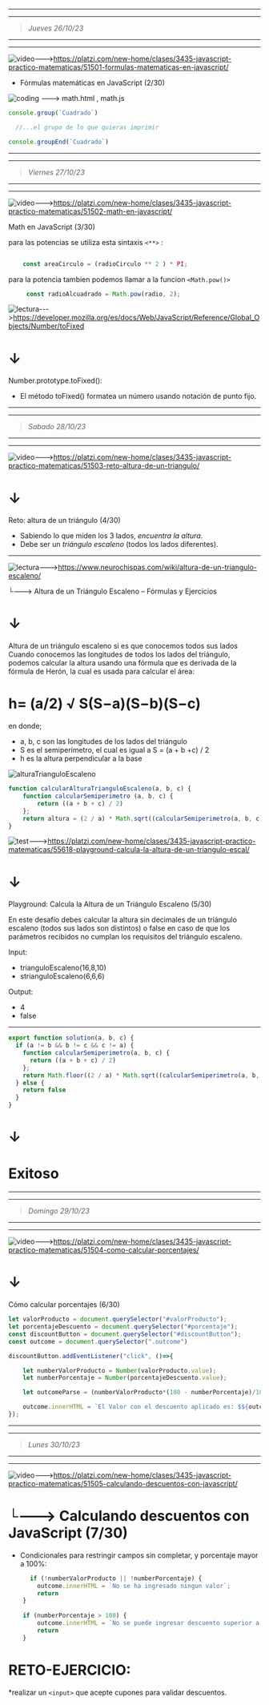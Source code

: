 ___
___
>*Jueves 26/10/23*
___
___


![video](https://i.imgur.com/Hi9CAsr.png)--->https://platzi.com/new-home/clases/3435-javascript-practico-matematicas/51501-formulas-matematicas-en-javascript/

* Fórmulas matemáticas en JavaScript (2/30)

![coding](https://i.imgur.com/mCL7CBV.jpg) ---> math.html , math.js

```javascript
console.group(`Cuadrado`)

  //...el grupo de lo que quieras imprimir

console.groupEnd(`Cuadrado`)

```

___
___
>*Viernes 27/10/23*
___
___

![video](https://i.imgur.com/Hi9CAsr.png)--->https://platzi.com/new-home/clases/3435-javascript-practico-matematicas/51502-math-en-javascript/

Math en JavaScript (3/30)

para las potencias se utiliza esta sintaxis `<**>`  :

```javascript

    const areaCirculo = (radioCirculo ** 2 ) * PI;
```

para la potencia tambien podemos llamar a la funcion `<Math.pow()>`

```javascript
     const radioAlcuadrado = Math.pow(radio, 2);
```

![lectura](https://i.imgur.com/KihMexy.jpg)--->https://developer.mozilla.org/es/docs/Web/JavaScript/Reference/Global_Objects/Number/toFixed

 # ↓<br>
Number.prototype.toFixed():

* El método toFixed() formatea un número usando notación de punto fijo.

___
___
>*Sabado 28/10/23*
___
___

![video](https://i.imgur.com/Hi9CAsr.png)--->https://platzi.com/new-home/clases/3435-javascript-practico-matematicas/51503-reto-altura-de-un-triangulo/

 # ↓<br>
Reto: altura de un triángulo (4/30)

* Sabiendo lo que miden los 3 lados, _encuentra la altura_.
* Debe ser un _triángulo escaleno_ (todos los lados diferentes).
---

![lectura](https://i.imgur.com/KihMexy.jpg)--->https://www.neurochispas.com/wiki/altura-de-un-triangulo-escaleno/

└---> Altura de un Triángulo Escaleno – Fórmulas y Ejercicios
# ↓ 

Altura de un triángulo escaleno si es que conocemos todos sus lados
Cuando conocemos las longitudes de todos los lados del triángulo, podemos calcular la altura usando una fórmula que es derivada de la fórmula de Herón, la cual es usada para calcular el área:

# h= (a/2) &radic; ​S(S−a)(S−b)(S−c)

en donde; 

* a, b, c son las longitudes de los lados del triángulo
* S es el semiperímetro, el cual es igual a S = (a + b +c) / 2 
* h es la altura perpendicular a la base

![alturaTrianguloEscaleno](https://www.neurochispas.com/wp-content/uploads/2021/03/diagrama-de-altura-de-un-triangulo-escaleno.png)

```javascript
function calcularAlturaTrianguloEscaleno(a, b, c) {
    function calcularSemiperimetro (a, b, c) {
        return ((a + b + c) / 2)
    };
    return altura = (2 / a) * Math.sqrt((calcularSemiperimetro(a, b, c) * (calcularSemiperimetro(a, b, c) - a) * (calcularSemiperimetro(a, b, c) - b) * (calcularSemiperimetro(a, b, c) - c)))
}
```
![test](https://i.imgur.com/TLYynOB.jpg)--->https://platzi.com/new-home/clases/3435-javascript-practico-matematicas/55618-playground-calcula-la-altura-de-un-triangulo-escal/

# ↓

Playground: Calcula la Altura de un Triángulo Escaleno (5/30)

En este desafío debes calcular la altura sin decimales de un triángulo escaleno (todos sus lados son distintos) o false en caso de que los parámetros recibidos no cumplan los requisitos del triángulo escaleno.

Input:

* trianguloEscaleno(16,8,10)
* strianguloEscaleno(6,6,6)

Output:

* 4
* false

---
```javascript
export function solution(a, b, c) {
  if (a != b && b != c && c != a) {
    function calcularSemiperimetro(a, b, c) {
      return ((a + b + c) / 2)
    };
    return Math.floor((2 / a) * Math.sqrt((calcularSemiperimetro(a, b, c) * (calcularSemiperimetro(a, b, c) - a) * (calcularSemiperimetro(a, b, c) - b) * (calcularSemiperimetro(a, b, c) - c))))
  } else {
    return false
  }
}
```
# ↓

# Exitoso

___
___
>*Domingo 29/10/23*
___
___

![video](https://i.imgur.com/Hi9CAsr.png)--->https://platzi.com/new-home/clases/3435-javascript-practico-matematicas/51504-como-calcular-porcentajes/

# ↓ <br>
Cómo calcular porcentajes (6/30)

```javascript
let valorProducto = document.querySelector("#valorProducto");
let porcentajeDescuento = document.querySelector("#porcentaje");
const discountButton = document.querySelector("#discountButton");
const outcome = document.querySelector(".outcome")

discountButton.addEventListener("click", ()=>{

    let numberValorProducto = Number(valorProducto.value);
    let numberPorcentaje = Number(porcentajeDescuento.value);

    let outcomeParse = (numberValorProducto*(100 - numberPorcentaje)/100);

    outcome.innerHTML = `El Valor con el descuento aplicado es: $${outcomeParse}`;
});
```
___
___
>*Lunes 30/10/23*
___
___


![video](https://i.imgur.com/Hi9CAsr.png)--->https://platzi.com/new-home/clases/3435-javascript-practico-matematicas/51505-calculando-descuentos-con-javascript/

# └---> Calculando descuentos con JavaScript (7/30)

* Condicionales para restringir campos sin completar, y porcentaje mayor a 100%: <br>

```javascript
      if (!numberValorProducto || !numberPorcentaje) {
        outcome.innerHTML = `No se ha ingresado ningun valor`;
        return
    }
    
    if (numberPorcentaje > 100) {
        outcome.innerHTML = `No se puede ingresar descuento superior a 100%`;
        return
    }
```

# RETO-EJERCICIO:
*realizar un `<input>` que acepte cupones para validar descuentos.